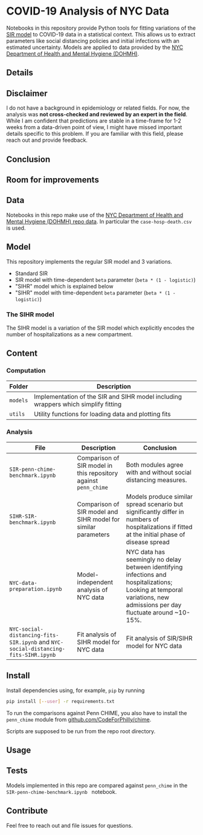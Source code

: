 # COVID-19 Analysis of NYC Data

Notebooks in this repository provide Python tools for fitting variations of the [SIR model](https://en.wikipedia.org/wiki/Compartmental_models_in_epidemiology#The_SIR_model) to COVID-19 data in a statistical context.
This allows us to extract parameters like social distancing policies and initial infections with an estimated uncertainty.
Models are applied to data provided by the [NYC Department of Health and Mental Hygiene (DOHMH)](https://github.com/nychealth/coronavirus-data).

## Details



## Disclaimer

I do not have a background in epidemiology or related fields.
For now, the analysis was **not cross-checked and reviewed by an expert in the field**.
While I am confident that predictions are stable in a time-frame for 1-2 weeks from a data-driven point of view, I might have missed important details specific to this problem.
If you are familiar with this field, please reach out and provide feedback.

## Conclusion


## Room for improvements


## Data

Notebooks in this repo make use of the  [NYC Department of Health and Mental Hygiene (DOHMH) repo data](https://github.com/nychealth/coronavirus-data).
In particular the `case-hosp-death.csv` is used.

## Model

This repository implements the regular SIR model and 3 variations.
* Standard SIR
* SIR model with time-dependent `beta` parameter (`beta * (1 - logistic)`)
* "SIHR" model which is explained below
* "SIHR" model with time-dependent `beta` parameter (`beta * (1 - logistic)`)

### The SIHR model

The SIHR model is a variation of the SIR model which explicitly encodes the number of hospitalizations as a new compartment.

## Content

### Computation

Folder | Description
---|---
`models` | Implementation of the SIR and SIHR model including wrappers which simplify fitting
`utils` | Utility functions for loading data and plotting fits

### Analysis

File | Description | Conclusion
---|---|---
`SIR-penn-chime-benchmark.ipynb` | Comparison of SIR model in this repository against `penn_chime` | Both modules agree with and without social distancing measures.
`SIHR-SIR-benchmark.ipynb` | Comparison of SIR model and SIHR model for similar parameters | Models produce similar spread scenario but significantly differ in numbers of hospitalizations if fitted at the initial phase of disease spread
`NYC-data-preparation.ipynb` | Model-independent analysis of NYC data | NYC data has seemingly no delay between identifying infections and hospitalizations; Looking at temporal variations, new admissions per day fluctuate around ~10-15%.
`NYC-social-distancing-fits-SIR.ipynb` and `NYC-social-distancing-fits-SIHR.ipynb` | Fit analysis of SIHR model for NYC data | Fit analysis of SIR/SIHR model for NYC data | Data is best described if social distancing policies are fitted as well; to reliably extract social distancing fit parameters, a visible kink in new admissions per day should be visible; Fits after kink are consistent and allow meaningful extrapolations for 1-2 weeks.



## Install

Install dependencies using, for example, `pip` by running
```bash
pip install [--user] -r requirements.txt
```
To run the comparisons against Penn CHIME, you also have to install the `penn_chime` module from [github.com/CodeForPhilly/chime](https://github.com/CodeForPhilly/chime).

Scripts are supposed to be run from the repo root directory.


## Usage



## Tests

Models implemented in this repo are compared against `penn_chime` in the `SIR-penn-chime-benchmark.ipynb ` notebook.

## Contribute

Feel free to reach out and file issues for questions.
